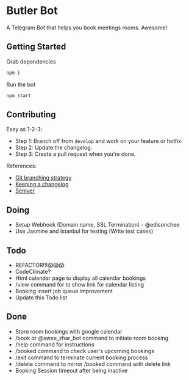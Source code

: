 # Butler Bot

A Telegram Bot that helps you book meetings rooms. Awesome!

## Getting Started
Grab dependencies
```javascript
npm i
```

Run the bot
```javascript
npm start
```

## Contributing

Easy as 1-2-3:
* Step 1: Branch off from ```develop``` and work on your feature or hotfix.
* Step 2: Update the changelog.
* Step 3: Create a pull request when you're done.

References:
* [Git branching strategy](http://nvie.com/posts/a-successful-git-branching-model/)
* [Keeping a changelog](http://keepachangelog.com/)
* [Semver](http://semver.org/)

## Doing

* Setup Webhook (Domain name, SSL Termination) - @edisonchee
* Use Jasmine and Istanbul for testing (Write test cases)

## Todo

* REFACTOR!!!😱😱😱
* CodeClimate?
* Html calendar page to display all calendar bookings
* /view command for to show link for calendar listing
* Booking insert job queue improvement
* Update this Todo list

## Done

* Store room bookings with google calendar
* /book or @swee_zhar_bot command to initiate room booking 
* /help command for instructions
* /booked command to check user's upcoming bookings
* /exit command to terminate current booking process
* /delete command to mirror /booked command with delete link 
* Booking Session timeout after being inactive